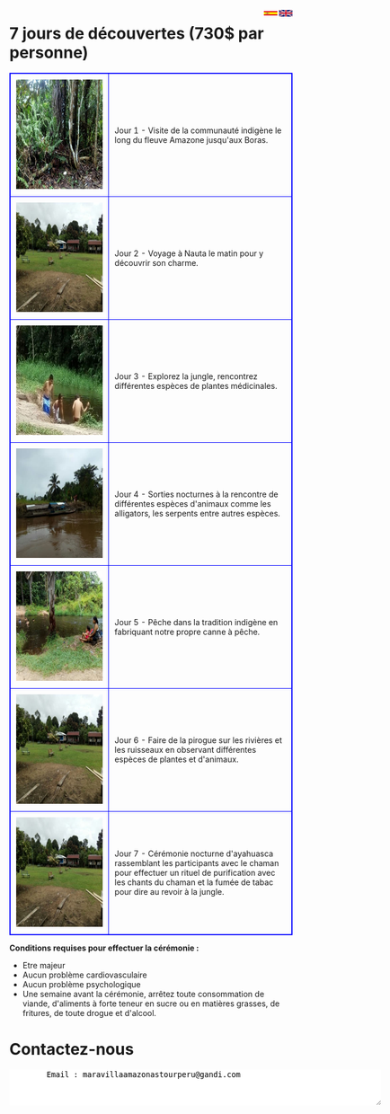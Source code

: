 <style>  
table, th, td {  
  border: 1px solid blue;  
  border-collapse: collapse;  
}  
th, td {  
  padding: 10px;  
}  
</style>

<A HREF="index-en.html"><IMG SRC="Flag-En-1.jpg" height="12" width="24" ALT="?" BORDER=0 ALIGN="right"></A>
<A HREF=""><IMG SRC="blanc.jpg" height="12" width="3" ALT="?" BORDER=0 ALIGN="right"></A>
<A HREF="index"><IMG SRC="bandera-sp.jpg" height="12" width="24" ALT="?" BORDER=0 ALIGN="right"></A>


# 7 jours de découvertes (730$ par personne)

<table border="1">  
<tr><td width="35%"><IMG SRC="photo_291%4014-03-2022_16-39-18-a.jpg" height="195" width="260" middle ALT="" BORDER=0></td><td width="65%">Jour 1 - Visite de la communauté indigène le long du fleuve Amazone jusqu'aux Boras.</td></tr>  
<tr><td><IMG SRC="photo_289%4014-03-2022_16-39-17_thumb.jpg" height="195" width="260" middle ALT="" BORDER=0></td><td>Jour 2 - Voyage à Nauta le matin pour y  découvrir son charme.</td></tr>  
<tr><td><IMG SRC="photo_288%4014-03-2022_16-39-15-a.jpg" height="195" width="260" middle ALT="" BORDER=0></td><td>Jour 3 - Explorez la jungle, rencontrez différentes espèces de plantes médicinales.</td></tr>  
<tr><td><IMG SRC="photo_286%4014-03-2022_16-39-13_thumb.jpg" height="195" width="260" middle ALT="" BORDER=0></td><td>Jour 4 - Sorties nocturnes à la rencontre de différentes espèces d'animaux comme les alligators, les serpents entre autres espèces.</td></tr>  
<tr><td><IMG SRC="photo_285%4014-03-2022_16-39-09_thumb.jpg" height="195" width="260" middle ALT="" BORDER=0></td><td>Jour 5 - Pêche dans la tradition indigène en fabriquant notre propre canne à pêche.</td></tr>  
<tr><td><IMG SRC="photo_289%4014-03-2022_16-39-17_thumb.jpg" height="195" width="260" middle ALT="" BORDER=0></td><td>Jour 6 - Faire de la pirogue sur les rivières et les ruisseaux en observant différentes espèces de plantes et d'animaux.</td></tr> 
<tr><td><IMG SRC="photo_289%4014-03-2022_16-39-17_thumb.jpg" height="195" width="260" middle ALT="" BORDER=0></td><td>Jour 7 - Cérémonie nocturne d'ayahuasca rassemblant les participants avec le chaman pour effectuer un rituel de purification avec les chants du chaman et la fumée de tabac pour dire au revoir à la jungle.</td></tr> 
</table>


<b>Conditions requises pour effectuer la cérémonie :</b>

- Etre majeur
- Aucun problème cardiovasculaire
- Aucun problème psychologique
- Une semaine avant la cérémonie, arrêtez toute consommation de viande, d'aliments à forte teneur en sucre ou en matières grasses, de fritures, de toute drogue et d'alcool.
	

	
# Contactez-nous

<textarea STYLE="border-style: none;" cols=80 rows=4>
        Email : maravillaamazonastourperu@gandi.com

</textarea>
